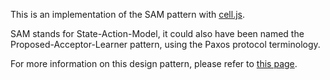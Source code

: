 This is an implementation of the SAM pattern with [cell.js](https://github.com/intercellular/cell).

SAM stands for State-Action-Model, it could also have been named the Proposed-Acceptor-Learner pattern, using the Paxos protocol terminology. 

For more information on this design pattern, please refer to [this page](http://sam.js.org/).
 